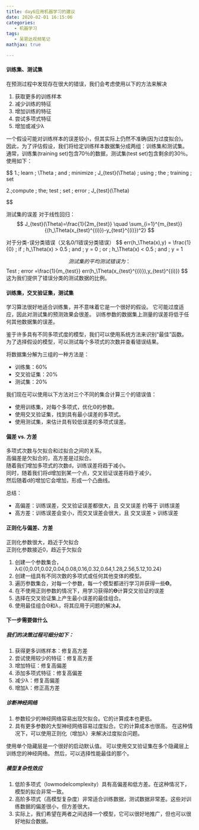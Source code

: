 ```yaml
---
title: day6应用机器学习的建议
date: 2020-02-01 16:15:06
categories:
   - 机器学习
tags:
   - 吴恩达视频笔记
mathjax: true

---
```



#### 训练集、测试集
在预测过程中发现存在很大的错误，我们会考虑使用以下的方法来解决
1. 获取更多的训练样本
2. 减少训练的特征
3. 增加训练的特征
4. 尝试多项式特征
5. 增加或减少λ

<!--more-->


一个假设可能对训练样本的误差较小，但其实际上仍然不准确(因为过度拟合)。
因此，为了评估假设，我们将给定训练样本数据集分成两组：训练集和测试集。 通常，训练集(training set)包含70％的数据，测试集(test set)包含剩余的30％。
使用如下：

$$
1.\; learn \; \Theta \; and \; minimize \; J_{test}(\Theta) \; using \; the \; training \; set 

2.\;compute \; the\;  test \; set \; error \; J_{test}(\Theta)

$$

测试集的误差
对于线性回归：
$$
 J_{test}(\Theta)=\frac{1}{2m_{test}} \quad \sum_{i=1}^{m_{test}}{(h_\Theta(x_{test}^{(i)})-y_{test}^{(i)})^2}
$$
 
对于分类-误分类错误（又名0/1错误分类错误）
$$
err(h_\Theta(x),y) = \frac{1}{0}   \; if \; h_\Theta(x) > 0.5 \; and \; y = 0  \; or \;  h_\Theta(x) < 0.5 \; and \; y = 1

$$
测试集的平均测试错误为：
$$
Test \; error =\frac{1}{m_{test}}  err(h_\Theta(x_{test}^{(i)}),y_{test}^{(i)})
$$
 这为我们提供了错误分类的测试数据的比例。



#### 训练集，交叉验证集，测试集
学习算法很好地适合训练集，并不意味着它是一个很好的假设。 它可能过度适应，因此对测试集的预测效果会很差。 训练参数的数据集上测量的误差将低于任何其他数据集的误差。

鉴于许多具有不同多项式度的模型，我们可以使用系统方法来识别“最佳”函数。 为了选择假设的模型，可以测试每个多项式的次数并查看错误结果。

将数据集分解为三组的一种方法是：
- 训练集：60%
- 交叉验证集：20%
- 测试集：20%

我们现在可以使用以下方法对三个不同的集合计算三个的错误值：
- 使用训练集，对每个多项式，优化Θ的参数。
- 使用交叉验证集，找到具有最小误差的多项式。
- 使用测试集，来估计具有较低误差的多项式误差。

#### 偏差 vs. 方差
多项式次数与欠拟合和过拟合之间的关系。
<br/>
高偏差是欠拟合的，高方差是过拟合。
<br/>
随着我们增加多项式的次数d，训练误差将趋于减小。
<br/>
同时，随着我们将d增加到某一个点，交叉验证误差将趋于减少。<br/>
然后随着d的增加它会增加，形成一个凸曲线。
<br/>

总结：
- 高偏差：训练误差，交叉验证误差都很大，且 交叉误差 约等于 训练误差 
- 高方差：训练误差会变小，而交叉误差会很大，且 交叉误差 > 训练误差 



#### 正则化与偏差、方差
正则化参数很大，趋近于欠拟合  <br/>
正则化参数接近0，趋近于欠拟合


1. 创建一个参数集合，λ∈{0,0.01,0.02,0.04,0.08,0.16,0.32,0.64,1.28,2.56,5.12,10.24}
2. 创建一组具有不同次数的多项式或任何其他变体的模型。
3. 遍历参数集合，对每一个参数，每一个模型都进行学习并获得一些𝚯。
4. 在不使用正则参数的情况下，用学习获得的𝚯计算交叉验证的误差
5. 选择在交叉验证集上产生最小误差的最佳组合。
6. 使用最佳组合Θ和λ，将其应用于问题的解决𝐉。

#### 下一步需要做什么
##### 我们的决策过程可细分如下：
1. 获得更多训练样本：修复高方差
2. 尝试使用较少的特征：修复高方差
3. 增加特征：修复高偏差
4. 添加多项式特征：修复高偏差
5. 减少λ：修复高偏差
6. 增加λ：修正高方差

##### 诊断神经网络
1. 参数较少的神经网络容易出现欠拟合。它的计算成本也更低。
2. 具有更多参数的大型神经网络容易过度拟合。它的计算成本也很高。
在这种情况下，可以使用正则化（增加λ）来解决过度拟合问题。

使用单个隐藏层是一个很好的启动默认值。
可以使用交叉验证集在多个隐藏层上训练您的神经网络。
然后，可以选择性能最佳的那个。

##### 模型复杂性效应
1. 低阶多项式（lowmodelcomplexity）具有高偏差和低方差。在这种情况下，模型的拟合非常一致。
2. 高阶多项式（高模型复杂度）非常适合训练数据，测试数据非常差。这些对训练数据的偏差很小，但方差很大。
3. 实际上，我们希望在两者之间选择一个模型，它可以很好地推广，但也可以很好地拟合数据。
